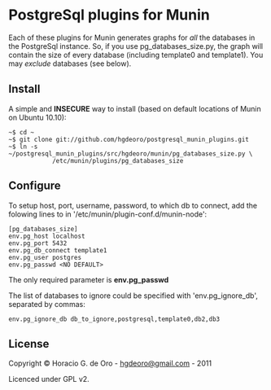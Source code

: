 PostgreSql plugins for Munin
============================

Each of these plugins for Munin generates graphs for *all* the databases
in the PostgreSql instance. So, if you use pg_databases_size.py,
the graph will contain the size of every database (including
template0 and template1). You may *exclude* databases (see below).

Install
-------

A simple  and **INSECURE** way to install (based on default locations of Munin on Ubuntu 10.10):

    ~$ cd ~
    ~$ git clone git://github.com/hgdeoro/postgresql_munin_plugins.git
    ~$ ln -s ~/postgresql_munin_plugins/src/hgdeoro/munin/pg_databases_size.py \
                /etc/munin/plugins/pg_databases_size

Configure
---------

To setup host, port, username, password, to which db to connect,
add the folowing lines to in '/etc/munin/plugin-conf.d/munin-node':

    [pg_databases_size]
    env.pg_host localhost
    env.pg_port 5432
    env.pg_db_connect template1
    env.pg_user postgres
    env.pg_passwd <NO DEFAULT>

The only required parameter is **env.pg_passwd**

The list of databases to ignore could be specified with 'env.pg_ignore_db', separated by commas:

    env.pg_ignore_db db_to_ignore,postgresql,template0,db2,db3

License
-------

Copyright &copy; Horacio G. de Oro - <hgdeoro@gmail.com> - 2011

Licenced under GPL v2.
